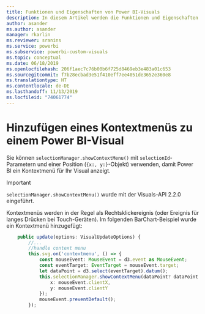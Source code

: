 ```yaml
---
title: Funktionen und Eigenschaften von Power BI-Visuals
description: In diesem Artikel werden die Funktionen und Eigenschaften von Power BI-Visuals beschrieben.
author: asander
ms.author: asander
manager: rkarlin
ms.reviewer: sranins
ms.service: powerbi
ms.subservice: powerbi-custom-visuals
ms.topic: conceptual
ms.date: 06/18/2019
ms.openlocfilehash: 206f1aec7c76b00b6f725d8469eb3e483a01c653
ms.sourcegitcommit: f7b28ecbad3e51f410eff7ee4051de3652e360e8
ms.translationtype: HT
ms.contentlocale: de-DE
ms.lasthandoff: 11/13/2019
ms.locfileid: "74061774"
---
```

# <a name="add-context-menu-to-power-bi-visual"></a>Hinzufügen eines Kontextmenüs zu einem Power BI-Visual

Sie können `selectionManager.showContextMenu()` mit `selectionId`-Parametern und einer Position (`{x:, y:}`-Objekt) verwenden, damit Power BI ein Kontextmenü für Ihr Visual anzeigt.

> [!IMPORTANT]
> `selectionManager.showContextMenu()` wurde mit der Visuals-API 2.2.0 eingeführt.

Kontextmenüs werden in der Regel als Rechtsklickereignis (oder Ereignis für langes Drücken bei Touch-Geräten). Im folgenden BarChart-Beispiel wurde ein Kontextmenü hinzugefügt:

```typescript
    public update(options: VisualUpdateOptions) {
        //...
        //handle context menu
        this.svg.on('contextmenu', () => {
            const mouseEvent: MouseEvent = d3.event as MouseEvent;
            const eventTarget: EventTarget = mouseEvent.target;
            let dataPoint = d3.select(eventTarget).datum();
            this.selectionManager.showContextMenu(dataPoint? dataPoint.selectionId : {}, {
                x: mouseEvent.clientX,
                y: mouseEvent.clientY
            });
            mouseEvent.preventDefault();
        });
```
